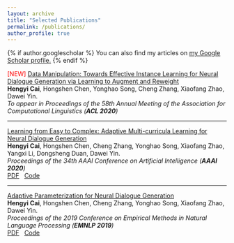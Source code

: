 ```yaml
---
layout: archive
title: "Selected Publications"
permalink: /publications/
author_profile: true
---
```


{% if author.googlescholar %}
  You can also find my articles on <u><a href="{{author.googlescholar}}">my Google Scholar profile</a>.</u>
{% endif %}

<!-- {% include base_path %}

{% for post in site.publications reversed %}
  {% include archive-single.html %}
{% endfor %} -->

<span style="color:red;">[NEW] </span>[Data Manipulation: Towards Effective Instance Learning for Neural Dialogue Generation via Learning to Augment and Reweight](https://arxiv.org/abs/2004.02594)  
**Hengyi Cai**, Hongshen Chen, Yonghao Song, Cheng Zhang, Xiaofang Zhao, Dawei Yin.  
*To appear in Proceedings of the 58th Annual Meeting of the Association for Computational Linguistics (**ACL 2020**)*  


---

[Learning from Easy to Complex: Adaptive Multi-curricula Learning for Neural Dialogue Generation](https://arxiv.org/abs/2003.00639)  
**Hengyi Cai**, Hongshen Chen, Cheng Zhang, Yonghao Song, Xiaofang Zhao, Yangxi Li, Dongsheng Duan, Dawei Yin.  
*Proceedings of the 34th AAAI Conference on Artificial Intelligence (**AAAI 2020**)*  
[PDF](https://arxiv.org/pdf/2003.00639.pdf)&nbsp;&nbsp;  [Code](https://github.com/hengyicai/Adaptive_Multi-curricula_Learning_for_Dialog)

---

[Adaptive Parameterization for Neural Dialogue Generation](https://www.aclweb.org/anthology/D19-1188/)  
**Hengyi Cai**, Hongshen Chen, Cheng Zhang, Yonghao Song, Xiaofang Zhao, Dawei Yin.  
*Proceedings of the 2019 Conference on Empirical Methods in Natural Language Processing (**EMNLP 2019**)*  
[PDF](https://www.aclweb.org/anthology/D19-1188.pdf)&nbsp;&nbsp;  [Code](https://github.com/hengyicai/AdaND)